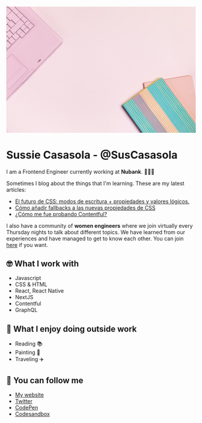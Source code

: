 ![Pink laptop and notebooks](./assets/github-banner.jpg)

# Sussie Casasola - @SusCasasola

I am a Frontend Engineer currently working at **Nubank**. 👩🏻‍💻

Sometimes I blog about the things that I'm learning. These are my latest articles:
- [El futuro de CSS: modos de escritura + propiedades y valores lógicos.](https://www.sussie.dev/es/blog/modos-de-escritura-propiedades-y-valores-logicos)
- [Cómo añadir fallbacks a las nuevas propiedades de CSS](https://www.sussie.dev/es/blog/como-anadir-fallbacks-a-las-nuevas-propiedades-de-css)
- [¿Cómo me fue probando Contentful?](https://www.sussie.dev/es/blog/probando-contentful)

I also have a community of **women engineers** where we join virtually every Thursday nights to talk about different topics. We have learned from our experiences and have managed to get to know each other. You can join [here](https://cafeconingenieras.com/) if you want.

## 🤓 What I work with
- Javascript
- CSS & HTML
- React, React Native
- NextJS
- Contentful
- GraphQL

## 💜 What I enjoy doing outside work
- Reading 📚
- Painting 🎨 
- Traveling ✈️ 

## 📍 You can follow me
- [My website]()
- [Twitter]()
- [CodePen]()
- [Codesandbox]()
